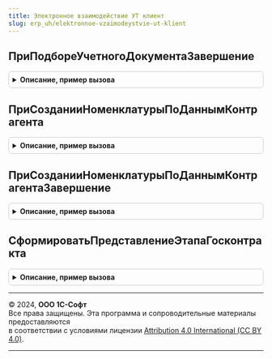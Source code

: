```yaml
---
title: Электронное взаимодействие УТ клиент
slug: erp_uh/elektronnoe-vzaimodeystvie-ut-klient
---
```



## ПриПодбореУчетногоДокументаЗавершение
<details style="margin: 1em 0; padding: 0.5em; border: 1px solid #ccc; border-radius: 6px;">

<summary style="font-weight: bold; cursor: pointer;">Описание, пример вызова</summary>

```bsl

Процедура ПриПодбореУчетногоДокументаЗавершение(РезультатВопроса, ДополнительныеПараметры) Экспорт
```

Пример вызова
```bsl
ЭлектронноеВзаимодействиеУТКлиент.ПриПодбореУчетногоДокументаЗавершение(РезультатВопроса, ДополнительныеПараметры) 
```
</details>

## ПриСозданииНоменклатурыПоДаннымКонтрагента
<details style="margin: 1em 0; padding: 0.5em; border: 1px solid #ccc; border-radius: 6px;">

<summary style="font-weight: bold; cursor: pointer;">Описание, пример вызова</summary>

```bsl

Процедура ПриСозданииНоменклатурыПоДаннымКонтрагента(Знач НаборНоменклатурыКонтрагентов, Знач ОповещениеОЗавершении, СтандартнаяОбработка = Истина) Экспорт
```

Пример вызова
```bsl
ЭлектронноеВзаимодействиеУТКлиент.ПриСозданииНоменклатурыПоДаннымКонтрагента(НаборНоменклатурыКонтрагентов, ОповещениеОЗавершении, СтандартнаяОбработка);
```
</details>

## ПриСозданииНоменклатурыПоДаннымКонтрагентаЗавершение
<details style="margin: 1em 0; padding: 0.5em; border: 1px solid #ccc; border-radius: 6px;">

<summary style="font-weight: bold; cursor: pointer;">Описание, пример вызова</summary>

```bsl

Процедура ПриСозданииНоменклатурыПоДаннымКонтрагентаЗавершение(Знач НоменклатураСсылка, ДополнительныеПараметры) Экспорт
```

Пример вызова
```bsl
ЭлектронноеВзаимодействиеУТКлиент.ПриСозданииНоменклатурыПоДаннымКонтрагентаЗавершение(НоменклатураСсылка, ДополнительныеПараметры) 
```
</details>

## СформироватьПредставлениеЭтапаГосконтракта
<details style="margin: 1em 0; padding: 0.5em; border: 1px solid #ccc; border-radius: 6px;">

<summary style="font-weight: bold; cursor: pointer;">Описание, пример вызова</summary>

```bsl

// Формирует представление этапа госконтракта для отображения в формах документов.
//
// Параметры:
//  Данные - см. ЭлектронноеВзаимодействиеУТВызовСервера.СформироватьПредставлениеЭтапаГосконтракта.Данные
//
// Возвращаемое значение:
//  Строка - см. ЭлектронноеВзаимодействиеУТВызовСервера.СформироватьПредставлениеЭтапаГосконтракта
//
Функция СформироватьПредставлениеЭтапаГосконтракта(Данные) Экспорт
```

Пример вызова
```bsl
Результат = ЭлектронноеВзаимодействиеУТКлиент.СформироватьПредставлениеЭтапаГосконтракта(Данные) 
```
</details>

---

© 2024, **ООО 1С-Софт**  
Все права защищены. Эта программа и сопроводительные материалы предоставляются  
в соответствии с условиями лицензии [Attribution 4.0 International (CC BY 4.0)](https://creativecommons.org/licenses/by/4.0/legalcode).

---

